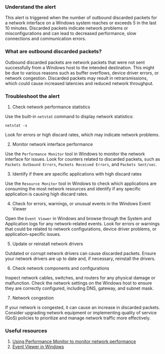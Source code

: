 ### Understand the alert

This alert is triggered when the number of outbound discarded packets for a network interface on a Windows system reaches or exceeds 5 in the last 10 minutes. Discarded packets indicate network problems or misconfigurations and can lead to decreased performance, slow connections and communication errors.

### What are outbound discarded packets?

Outbound discarded packets are network packets that were not sent successfully from a Windows host to the intended destination. This might be due to various reasons such as buffer overflows, device driver errors, or network congestion. Discarded packets may result in retransmissions, which could cause increased latencies and reduced network throughput.

### Troubleshoot the alert

1. Check network performance statistics

Use the built-in `netstat` command to display network statistics:
```
netstat -s
```

Look for errors or high discard rates, which may indicate network problems.

2. Monitor network interface performance

Use the `Performance Monitor` tool in Windows to monitor the network interface for issues. Look for counters related to discarded packets, such as `Packets Outbound Errors`, `Packets Received Errors`, and `Packets Sent/sec`.

3. Identify if there are specific applications with high discard rates

Use the `Resource Monitor` tool in Windows to check which applications are consuming the most network resources and identify if any specific application is causing high discard rates.

4. Check for errors, warnings, or unusual events in the Windows Event Viewer

Open the `Event Viewer` in Windows and browse through the System and Application logs for any network-related events. Look for errors or warnings that could be related to network configurations, device driver problems, or application-specific issues.

5. Update or reinstall network drivers

Outdated or corrupt network drivers can cause discarded packets. Ensure your network drivers are up to date and, if necessary, reinstall the drivers.

6. Check network components and configurations

Inspect network cables, switches, and routers for any physical damage or malfunction. Check the network settings on the Windows host to ensure they are correctly configured, including DNS, gateway, and subnet mask.

7. Network congestion

If your network is congested, it can cause an increase in discarded packets. Consider upgrading network equipment or implementing quality of service (QoS) policies to prioritize and manage network traffic more effectively.

### Useful resources

1. [Using Performance Monitor to monitor network performance](https://techcommunity.microsoft.com/t5/ask-the-performance-team/using-perfmon-to-monitor-your-servers-network-performance/ba-p/373944)
2. [Event Viewer in Windows](https://www.dummies.com/computers/operating-systems/windows-10/how-to-use-event-viewer-in-windows-10/)